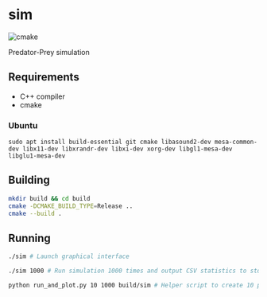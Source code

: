 # sim

![cmake](https://github.com/piotrek-szczygiel/sim/actions/workflows/cmake.yml/badge.svg)


Predator-Prey simulation

## Requirements

- C++ compiler
- cmake

### Ubuntu

`sudo apt install build-essential git cmake libasound2-dev mesa-common-dev libx11-dev libxrandr-dev libxi-dev xorg-dev libgl1-mesa-dev libglu1-mesa-dev`

## Building
```bash
mkdir build && cd build
cmake -DCMAKE_BUILD_TYPE=Release ..
cmake --build .
```

## Running
```bash
./sim # Launch graphical interface

./sim 1000 # Run simulation 1000 times and output CSV statistics to stdout

python run_and_plot.py 10 1000 build/sim # Helper script to create 10 plots of 1000 tick simulations 
```
